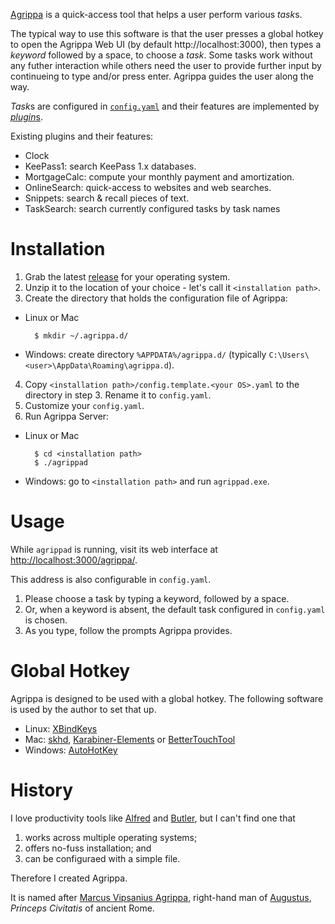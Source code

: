 [Agrippa](https://github.com/harryxp/Agrippa) is a quick-access tool that helps
a user perform various *task*s.

The typical way to use this software is that the user presses a global hotkey
to open the Agrippa Web UI (by default http://localhost:3000), then types a
*keyword* followed by a space, to choose a *task*.  Some tasks work without any
futher interaction while others need the user to provide further input by
continueing to type and/or press enter.  Agrippa guides the user along the way.

*Task*s are configured in
[`config.yaml`](https://github.com/harryxp/Agrippa/blob/master/config.template.linux.yaml)
and their features are implemented by
[*plugin*s](https://github.com/harryxp/Agrippa/tree/master/client/src/Agrippa/Plugins).

Existing plugins and their features:

- Clock
- KeePass1: search KeePass 1.x databases.
- MortgageCalc: compute your monthly payment and amortization.
- OnlineSearch: quick-access to websites and web searches.
- Snippets: search \& recall pieces of text.
- TaskSearch: search currently configured tasks by task names

Installation
============

1. Grab the latest [release](https://github.com/harryxp/Agrippa/releases) for
   your operating system.
2. Unzip it to the location of your choice - let's call it `<installation path>`.
3. Create the directory that holds the configuration file of Agrippa:

- Linux or Mac

        $ mkdir ~/.agrippa.d/

- Windows: create directory `%APPDATA%/agrippa.d/` (typically
  `C:\Users\<user>\AppData\Roaming\agrippa.d`).

4. Copy `<installation path>/config.template.<your OS>.yaml` to the directory
   in step 3.  Rename it to `config.yaml`.
5. Customize your `config.yaml`.
6. Run Agrippa Server:

- Linux or Mac

        $ cd <installation path>
        $ ./agrippad

- Windows: go to `<installation path>` and run `agrippad.exe`.

Usage
=====

While `agrippad` is running, visit its web interface at
[http://localhost:3000/agrippa/](http://localhost:3000/agrippa/).

This address is also configurable in `config.yaml`.

1. Please choose a task by typing a keyword, followed by a space.
2. Or, when a keyword is absent, the default task configured in `config.yaml`
   is chosen.
3. As you type, follow the prompts Agrippa provides.

Global Hotkey
=============

Agrippa is designed to be used with a global hotkey.  The following software is
used by the author to set that up.

- Linux: [XBindKeys](http://www.nongnu.org/xbindkeys/)
- Mac: [skhd](https://github.com/koekeishiya/skhd), [Karabiner-Elements](https://pqrs.org/osx/karabiner/) or [BetterTouchTool](https://www.boastr.net/)
- Windows: [AutoHotKey](https://autohotkey.com/)

History
=======

I love productivity tools like [Alfred](https://www.alfredapp.com/) and
[Butler](https://manytricks.com/butler/), but I can't find one that

1. works across multiple operating systems;
2. offers no-fuss installation; and
3. can be configuraed with a simple file.

Therefore I created Agrippa.

It is named after [Marcus Vipsanius
Agrippa](https://en.wikipedia.org/wiki/Marcus_Vipsanius_Agrippa), right-hand
man of [Augustus](https://en.wikipedia.org/wiki/Augustus), *Princeps Civitatis*
of ancient Rome.

